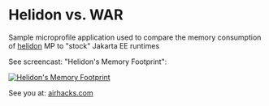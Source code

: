 # Helidon vs. WAR

Sample microprofile application used to compare the memory consumption of [helidon](https://helidon.io) MP to "stock" Jakarta EE runtimes

See screencast: "Helidon's Memory Footprint":

[![Helidon's Memory Footprint](https://i.ytimg.com/vi/x3cc-1PwrSM/mqdefault.jpg)](https://www.youtube.com/embed/x3cc-1PwrSM?rel=0)

See you at: [airhacks.com](http://airhacks.com)
